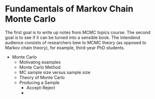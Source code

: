 # Fundamentals of Markov Chain Monte Carlo

The first goal is to write up notes from MCMC topics course.  The second goal is to see if it can be turned into a sensible book.  The intendend audience consists of researchers bew to MCMC theory (as opposed to Markov chain theory), for example, third-year PhD students.

* Monte Carlo
  * Motivating examples
  * Monte Carlo Method
  * MC sample size versus sample size
  * Theory of Monte Carlo
  * Producing a Sample  
    * Accept-Reject
    * 
